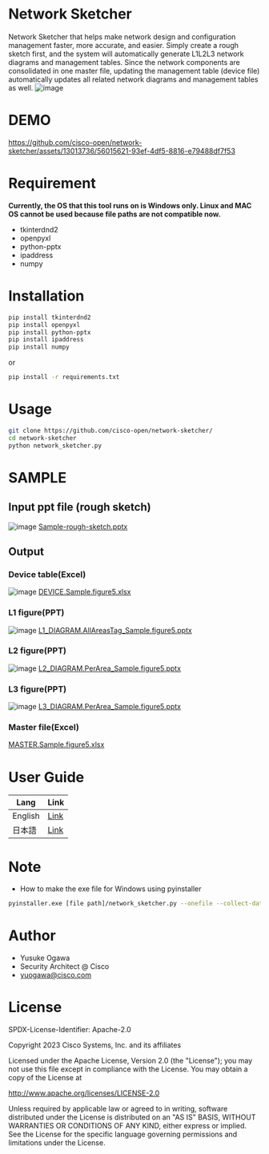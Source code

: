


# Network Sketcher　
Network Sketcher that helps make network design and configuration management faster, more accurate, and easier.
Simply create a rough sketch first, and the system will automatically generate L1L2L3 network diagrams and management tables.
Since the network components are consolidated in one master file, updating the management table (device file) automatically updates all related network diagrams and management tables as well.
![image](https://github.com/cisco-open/network-sketcher/assets/13013736/240ddee0-823d-472f-87d4-8ae7eb1fff7d)



# DEMO
https://github.com/cisco-open/network-sketcher/assets/13013736/56015621-93ef-4df5-8816-e79488df7f53



# Requirement
 
__Currently, the OS that this tool runs on is Windows only. Linux and MAC OS cannot be used because file paths are not compatible now.__
 
* tkinterdnd2
* openpyxl
* python-pptx
* ipaddress
* numpy
 
# Installation
 
```bash
pip install tkinterdnd2
pip install openpyxl
pip install python-pptx
pip install ipaddress
pip install numpy
```
or
```bash
pip install -r requirements.txt
```
 
# Usage
 
```bash
git clone https://github.com/cisco-open/network-sketcher/
cd network-sketcher
python network_sketcher.py
```

# SAMPLE
## Input ppt file (rough sketch)
![image](https://github.com/cisco-open/network-sketcher/assets/13013736/0ef66092-0995-47fa-8849-e1f640a35ab4)
[Sample-rough-sketch.pptx](https://github.com/cisco-open/network-sketcher/files/12298813/Sample-rough-sketch.pptx)

## Output
### Device table(Excel)
![image](https://github.com/cisco-open/network-sketcher/assets/13013736/2c657c04-329a-4049-8181-399051aba91c)
[DEVICE.Sample.figure5.xlsx](https://github.com/cisco-open/network-sketcher/files/12298814/DEVICE.Sample.figure5.xlsx)

### L1 figure(PPT)
![image](https://github.com/cisco-open/network-sketcher/assets/13013736/69fdbac5-8482-4486-ab47-c1bd01cc11e2)
[L1_DIAGRAM.AllAreasTag_Sample.figure5.pptx](https://github.com/cisco-open/network-sketcher/files/12298815/L1_DIAGRAM.AllAreasTag_Sample.figure5.pptx)

### L2 figure(PPT)
![image](https://github.com/cisco-open/network-sketcher/assets/13013736/fd98050b-30f4-4544-9cac-62f848b82833)
[L2_DIAGRAM.PerArea_Sample.figure5.pptx](https://github.com/cisco-open/network-sketcher/files/12298817/L2_DIAGRAM.PerArea_Sample.figure5.pptx)

### L3 figure(PPT)
![image](https://github.com/cisco-open/network-sketcher/assets/13013736/bc63ec4e-fb46-4f05-b28c-8395adf6aaaa)
[L3_DIAGRAM.PerArea_Sample.figure5.pptx](https://github.com/cisco-open/network-sketcher/files/12298818/L3_DIAGRAM.PerArea_Sample.figure5.pptx)

### Master file(Excel)
[MASTER.Sample.figure5.xlsx](https://github.com/cisco-open/network-sketcher/files/12298821/MASTER.Sample.figure5.xlsx)


# User Guide
| Lang  | Link |
| ------------- | ------------- |
| English  | [Link](https://github.com/cisco-open/network-sketcher/blob/main/User_Guide/English/User_Guide%5BEN%5D.md) |
| 日本語  | [Link](https://github.com/cisco-open/network-sketcher/blob/main/User_Guide/Japanese/User_Guide%5BJP%5D.md) |
 
# Note
* How to make the exe file for Windows using pyinstaller
 ```bash
pyinstaller.exe [file path]/network_sketcher.py --onefile --collect-data tkinterdnd2 --noconsole --additional-hooks-dir  [file path] --clean
 ```

# Author
 
* Yusuke Ogawa
* Security Architect @ Cisco
* yuogawa@cisco.com
 
# License
SPDX-License-Identifier: Apache-2.0

Copyright 2023  Cisco Systems, Inc. and its affiliates

Licensed under the Apache License, Version 2.0 (the "License");
you may not use this file except in compliance with the License.
You may obtain a copy of the License at

http://www.apache.org/licenses/LICENSE-2.0

Unless required by applicable law or agreed to in writing, software
distributed under the License is distributed on an "AS IS" BASIS,
WITHOUT WARRANTIES OR CONDITIONS OF ANY KIND, either express or implied.
See the License for the specific language governing permissions and
limitations under the License.
